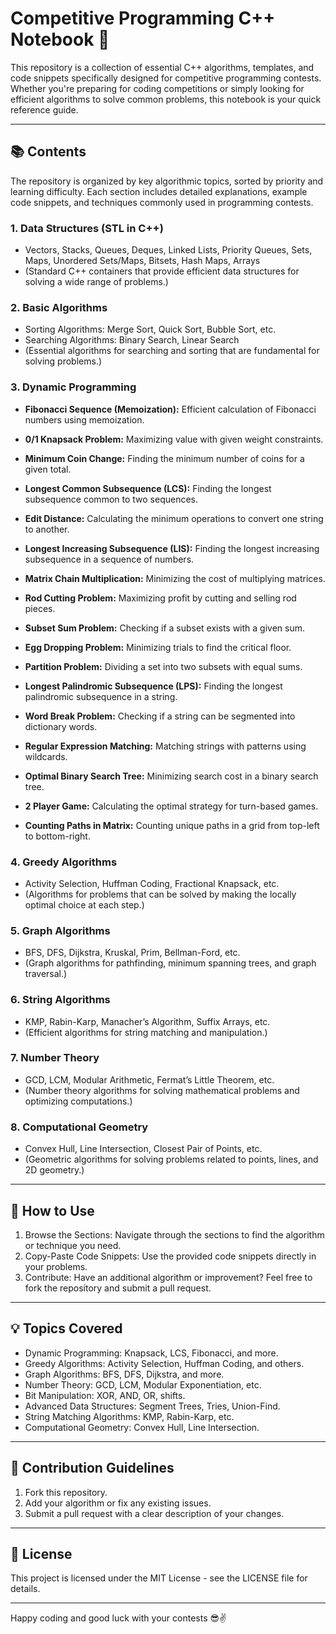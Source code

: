 # Competitive Programming C++ Notebook 🚀

This repository is a collection of essential C++ algorithms, templates, and code snippets specifically designed for competitive programming contests. Whether you're preparing for coding competitions or simply looking for efficient algorithms to solve common problems, this notebook is your quick reference guide.

---

## 📚 Contents

The repository is organized by key algorithmic topics, sorted by priority and learning difficulty. Each section includes detailed explanations, example code snippets, and techniques commonly used in programming contests.

### 1. Data Structures (STL in C++)

-   Vectors, Stacks, Queues, Deques, Linked Lists, Priority Queues, Sets, Maps, Unordered Sets/Maps, Bitsets, Hash Maps, Arrays
-   (Standard C++ containers that provide efficient data structures for solving a wide range of problems.)

### 2. Basic Algorithms

-   Sorting Algorithms: Merge Sort, Quick Sort, Bubble Sort, etc.
-   Searching Algorithms: Binary Search, Linear Search
-   (Essential algorithms for searching and sorting that are fundamental for solving problems.)

### 3. Dynamic Programming

-   **Fibonacci Sequence (Memoization):**
    Efficient calculation of Fibonacci numbers using memoization.

-   **0/1 Knapsack Problem:**
    Maximizing value with given weight constraints.

-   **Minimum Coin Change:**
    Finding the minimum number of coins for a given total.

-   **Longest Common Subsequence (LCS):**
    Finding the longest subsequence common to two sequences.

-   **Edit Distance:**
    Calculating the minimum operations to convert one string to another.

-   **Longest Increasing Subsequence (LIS):**
    Finding the longest increasing subsequence in a sequence of numbers.

-   **Matrix Chain Multiplication:**
    Minimizing the cost of multiplying matrices.

-   **Rod Cutting Problem:**
    Maximizing profit by cutting and selling rod pieces.

-   **Subset Sum Problem:**
    Checking if a subset exists with a given sum.

-   **Egg Dropping Problem:**
    Minimizing trials to find the critical floor.

-   **Partition Problem:**
    Dividing a set into two subsets with equal sums.

-   **Longest Palindromic Subsequence (LPS):**
    Finding the longest palindromic subsequence in a string.

-   **Word Break Problem:**
    Checking if a string can be segmented into dictionary words.

-   **Regular Expression Matching:**
    Matching strings with patterns using wildcards.

-   **Optimal Binary Search Tree:**
    Minimizing search cost in a binary search tree.

-   **2 Player Game:**
    Calculating the optimal strategy for turn-based games.

-   **Counting Paths in Matrix:**
    Counting unique paths in a grid from top-left to bottom-right.

### 4. Greedy Algorithms

-   Activity Selection, Huffman Coding, Fractional Knapsack, etc.
-   (Algorithms for problems that can be solved by making the locally optimal choice at each step.)

### 5. Graph Algorithms

-   BFS, DFS, Dijkstra, Kruskal, Prim, Bellman-Ford, etc.
-   (Graph algorithms for pathfinding, minimum spanning trees, and graph traversal.)

### 6. String Algorithms

-   KMP, Rabin-Karp, Manacher’s Algorithm, Suffix Arrays, etc.
-   (Efficient algorithms for string matching and manipulation.)

### 7. Number Theory

-   GCD, LCM, Modular Arithmetic, Fermat’s Little Theorem, etc.
-   (Number theory algorithms for solving mathematical problems and optimizing computations.)

### 8. Computational Geometry

-   Convex Hull, Line Intersection, Closest Pair of Points, etc.
-   (Geometric algorithms for solving problems related to points, lines, and 2D geometry.)

---

## 📝 How to Use

1.  Browse the Sections: Navigate through the sections to find the algorithm or technique you need.
2.  Copy-Paste Code Snippets: Use the provided code snippets directly in your problems.
3.  Contribute: Have an additional algorithm or improvement? Feel free to fork the repository and submit a pull request.

---

## 💡 Topics Covered

-   Dynamic Programming: Knapsack, LCS, Fibonacci, and more.
-   Greedy Algorithms: Activity Selection, Huffman Coding, and others.
-   Graph Algorithms: BFS, DFS, Dijkstra, and more.
-   Number Theory: GCD, LCM, Modular Exponentiation, etc.
-   Bit Manipulation: XOR, AND, OR, shifts.
-   Advanced Data Structures: Segment Trees, Tries, Union-Find.
-   String Matching Algorithms: KMP, Rabin-Karp, etc.
-   Computational Geometry: Convex Hull, Line Intersection.

---

## 🚀 Contribution Guidelines

1.  Fork this repository.
2.  Add your algorithm or fix any existing issues.
3.  Submit a pull request with a clear description of your changes.

---

## 📄 License

This project is licensed under the MIT License - see the LICENSE file for details.

---

Happy coding and good luck with your contests 😎✌️
